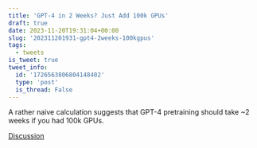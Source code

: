 ```yaml
---
title: 'GPT-4 in 2 Weeks? Just Add 100k GPUs'
draft: true
date: 2023-11-20T19:31:04+00:00
slug: '202311201931-gpt4-2weeks-100kgpus'
tags:
  - tweets
is_tweet: true
tweet_info:
  id: '1726563806804148402'
  type: 'post'
  is_thread: False
---
```




A rather naive calculation suggests that GPT-4 pretraining should take ~2 weeks if you had 100k GPUs.

[Discussion](https://x.com/sytelus/status/1726563806804148402)
